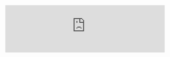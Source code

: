 <iframe id="tsob-fullpage-iframe" src="https://dynamic.theskinnyonbenny.com/dp" style="border:none; width: 100%; overflow:hidden;" scrolling="no"></iframe>
